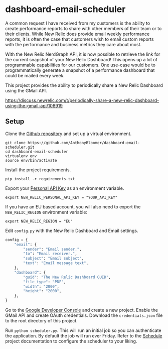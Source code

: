 # dashboard-email-scheduler

A common request I have received from my customers is the ability to create performance reports to share with other members of their team or to their clients. While New Relic does provide email weekly performance reports, it is often the case that customers wish to email custom reports with the performance and business metrics they care about most.

With the New Relic NerdGraph API, it is now possible to retrieve the link for the current snapshot of your New Relic Dashboard! This opens up a lot of programmable capabilities for our customers. One use-case would be to programmatically generate a snapshot of a performance dashboard that could be mailed every week.

This project provides the ability to periodically share a New Relic Dashboard using the GMail API.

https://discuss.newrelic.com/t/periodically-share-a-new-relic-dashboard-using-the-gmail-api/108919

## Setup 

Clone the [Github repository](https://github.com/AnthonyBloomer/dashboard-email-scheduler/) and set up a virtual environment.

```
git clone https://github.com/AnthonyBloomer/dashboard-email-scheduler.git
cd dashboard-email-scheduler
virtualenv env
source env/bin/activate
```

Install the project requirements.

``` shell
pip install -r requirements.txt
```

Export your [Personal API Key](https://docs.newrelic.com/docs/apis/get-started/intro-apis/types-new-relic-api-keys#personal-api-key) as an environment variable.

``` shell
export NEW_RELIC_PERSONAL_API_KEY = "YOUR_API_KEY"
```

If you have an EU based account, you will also need to export the `NEW_RELIC_REGION` environment variable:

``` shell
export NEW_RELIC_REGION = "EU"
```

Edit `config.py` with the New Relic Dashboard and Email settings.

``` python
config = {
    "email": {
        "sender": "Email sender.",
        "to": "Email receiver.",
        "subject": "Email subject",
        "text": "Email message text",
    },
    "dashboard": {
        "guid": "The New Relic Dashboard GUID",
        "file_type": "PDF",
        "width": "2000",
        "height": "2000",
    },
}
```

Go to the [Google Developer Console](https://console.developers.google.com/?pli=1) and create a new project. Enable the GMail API and create OAuth credentials. Download the `credentials.json` file to the root directory of this project.


Run `python scheduler.py`. This will run an initial job so you can authenticate the application. By default the job will run ever Friday. Refer to the [Schedule](https://pypi.org/project/schedule/) project documentation to configure the scheduler to your liking. 
